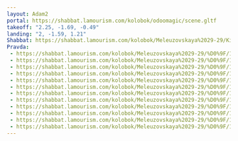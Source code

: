 ```yaml
---
layout: Adam2
portal: https://shabbat.lamourism.com/kolobok/odoomagic/scene.gltf
takeoff: "2.25, -1.69, -0.49"
landing: "2, -1.59, 1.21"
Shabbat: https://shabbat.lamourism.com/kolobok/Meleuzovskaya%2029-29/Kiev/Mitzvah.mp4?debug=🇱🇧
Pravda:
 - https://shabbat.lamourism.com/kolobok/Meleuzovskaya%2029-29/%D0%9F/11.jpg
 - https://shabbat.lamourism.com/kolobok/Meleuzovskaya%2029-29/%D0%9F/11.jpg
 - https://shabbat.lamourism.com/kolobok/Meleuzovskaya%2029-29/%D0%9F/11.jpg
 - https://shabbat.lamourism.com/kolobok/Meleuzovskaya%2029-29/%D0%9F/11.jpg
 - https://shabbat.lamourism.com/kolobok/Meleuzovskaya%2029-29/%D0%9F/11.jpg
 - https://shabbat.lamourism.com/kolobok/Meleuzovskaya%2029-29/%D0%9F/11.jpg
 - https://shabbat.lamourism.com/kolobok/Meleuzovskaya%2029-29/%D0%9F/11.jpg
 - https://shabbat.lamourism.com/kolobok/Meleuzovskaya%2029-29/%D0%9F/11.jpg
 - https://shabbat.lamourism.com/kolobok/Meleuzovskaya%2029-29/%D0%9F/11.jpg
 - https://shabbat.lamourism.com/kolobok/Meleuzovskaya%2029-29/%D0%9F/11.jpg
 - https://shabbat.lamourism.com/kolobok/Meleuzovskaya%2029-29/%D0%9F/11.jpg
 - https://shabbat.lamourism.com/kolobok/Meleuzovskaya%2029-29/%D0%9F/11.jpg
---
```

